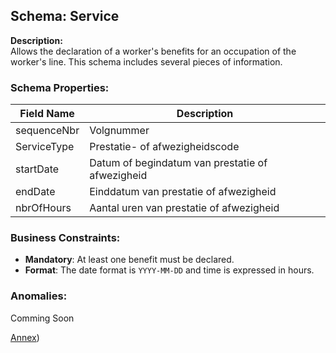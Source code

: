 ## Schema: Service

**Description:**  
Allows the declaration of a worker's benefits for an occupation of the worker's line. 
This schema includes several pieces of information.

### Schema Properties:

| Field Name        | Description                                                                | 
|-------------------|----------------------------------------------------------------------------|
| sequenceNbr       | Volgnummer                                                                 | 
| ServiceType       | Prestatie- of afwezigheidscode                                             | 
| startDate         | Datum of begindatum van prestatie of afwezigheid                           | 
| endDate           | Einddatum van prestatie of afwezigheid                                     | 
| nbrOfHours        | Aantal uren van prestatie of afwezigheid                                   | 

### Business Constraints:

* **Mandatory**: At least one benefit must be declared.
* **Format**: The date format is `YYYY-MM-DD` and time is expressed in hours.

### Anomalies:

Comming Soon

[Annex](https://www.socialsecurity.be/portail/glossaires/dmfa.nsf/be8ba64d95a2ed0ec125686200574ff5/3ec8c3acff4dffc1c1258bea003378c9?OpenDocument))  

